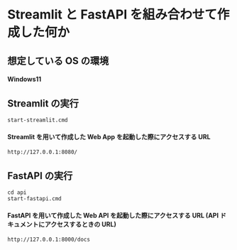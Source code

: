# Streamlit と FastAPI を組み合わせて作成した何か

## 想定している OS の環境

#### Windows11

## Streamlit の実行

```batch
start-streamlit.cmd
```

#### Streamlit を用いて作成した Web App を起動した際にアクセスする URL

```
http://127.0.0.1:8080/
```

## FastAPI の実行

```batch
cd api
start-fastapi.cmd
```

#### FastAPI を用いて作成した Web API を起動した際にアクセスする URL (API ドキュメントにアクセスするときの URL)

```
http://127.0.0.1:8000/docs
```
